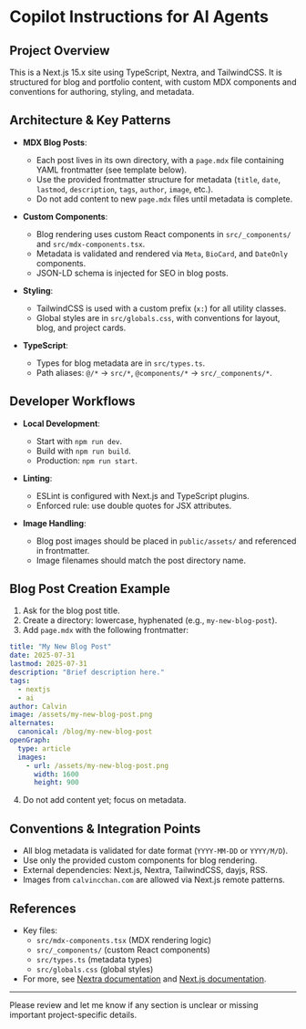 
# Copilot Instructions for AI Agents

## Project Overview

This is a Next.js 15.x site using TypeScript, Nextra, and TailwindCSS. It is structured for blog and portfolio content, with custom MDX components and conventions for authoring, styling, and metadata.

## Architecture & Key Patterns

- **MDX Blog Posts**:
  - Each post lives in its own directory, with a `page.mdx` file containing YAML frontmatter (see template below).
  - Use the provided frontmatter structure for metadata (`title`, `date`, `lastmod`, `description`, `tags`, `author`, `image`, etc.).
  - Do not add content to new `page.mdx` files until metadata is complete.

- **Custom Components**:
  - Blog rendering uses custom React components in `src/_components/` and `src/mdx-components.tsx`.
  - Metadata is validated and rendered via `Meta`, `BioCard`, and `DateOnly` components.
  - JSON-LD schema is injected for SEO in blog posts.

- **Styling**:
  - TailwindCSS is used with a custom prefix (`x:`) for all utility classes.
  - Global styles are in `src/globals.css`, with conventions for layout, blog, and project cards.

- **TypeScript**:
  - Types for blog metadata are in `src/types.ts`.
  - Path aliases: `@/*` → `src/*`, `@components/*` → `src/_components/*`.

## Developer Workflows

- **Local Development**:
  - Start with `npm run dev`.
  - Build with `npm run build`.
  - Production: `npm run start`.

- **Linting**:
  - ESLint is configured with Next.js and TypeScript plugins.
  - Enforced rule: use double quotes for JSX attributes.

- **Image Handling**:
  - Blog post images should be placed in `public/assets/` and referenced in frontmatter.
  - Image filenames should match the post directory name.

## Blog Post Creation Example

1. Ask for the blog post title.
2. Create a directory: lowercase, hyphenated (e.g., `my-new-blog-post`).
3. Add `page.mdx` with the following frontmatter:

```yaml
title: "My New Blog Post"
date: 2025-07-31
lastmod: 2025-07-31
description: "Brief description here."
tags:
  - nextjs
  - ai
author: Calvin
image: /assets/my-new-blog-post.png
alternates:
  canonical: /blog/my-new-blog-post
openGraph:
  type: article
  images:
    - url: /assets/my-new-blog-post.png
      width: 1600
      height: 900
```

4. Do not add content yet; focus on metadata.

## Conventions & Integration Points

- All blog metadata is validated for date format (`YYYY-MM-DD` or `YYYY/M/D`).
- Use only the provided custom components for blog rendering.
- External dependencies: Next.js, Nextra, TailwindCSS, dayjs, RSS.
- Images from `calvincchan.com` are allowed via Next.js remote patterns.

## References

- Key files:
  - `src/mdx-components.tsx` (MDX rendering logic)
  - `src/_components/` (custom React components)
  - `src/types.ts` (metadata types)
  - `src/globals.css` (global styles)
- For more, see [Nextra documentation](https://nextra.site/docs) and [Next.js documentation](https://nextjs.org/docs).

---

Please review and let me know if any section is unclear or missing important project-specific details.